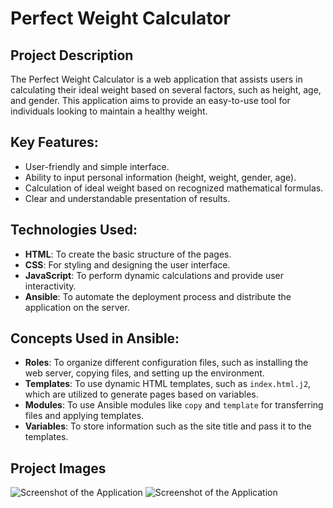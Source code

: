 # Perfect Weight Calculator

## Project Description
The Perfect Weight Calculator is a web application that assists users in calculating their ideal weight based on several factors, such as height, age, and gender. This application aims to provide an easy-to-use tool for individuals looking to maintain a healthy weight.

## Key Features:
- User-friendly and simple interface.
- Ability to input personal information (height, weight, gender, age).
- Calculation of ideal weight based on recognized mathematical formulas.
- Clear and understandable presentation of results.

## Technologies Used:
- **HTML**: To create the basic structure of the pages.
- **CSS**: For styling and designing the user interface.
- **JavaScript**: To perform dynamic calculations and provide user interactivity.
- **Ansible**: To automate the deployment process and distribute the application on the server.

## Concepts Used in Ansible:
- **Roles**: To organize different configuration files, such as installing the web server, copying files, and setting up the environment.
- **Templates**: To use dynamic HTML templates, such as `index.html.j2`, which are utilized to generate pages based on variables.
- **Modules**: To use Ansible modules like `copy` and `template` for transferring files and applying templates.
- **Variables**: To store information such as the site title and pass it to the templates.

## Project Images
![Screenshot of the Application](screen.png)
![Screenshot of the Application](running.png)
